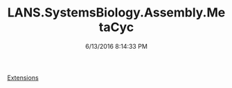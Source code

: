 ﻿---
title: LANS.SystemsBiology.Assembly.MetaCyc
date: 6/13/2016 8:14:33 PM
---

[Extensions](T-LANS.SystemsBiology.Assembly.MetaCyc.Extensions.html)
